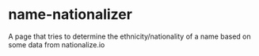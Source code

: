 # name-nationalizer
A page that tries to determine the ethnicity/nationality of a name based on some data from nationalize.io
